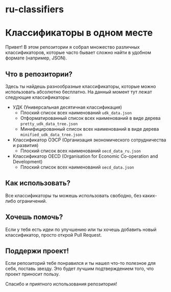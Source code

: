 # ru-classifiers


# Классификаторы в одном месте

Привет! В этом репозитории я собрал множество различных классификаторов, которые часто бывает сложно найти в удобном формате (например, JSON).

## Что в репозитории?

Здесь ты найдешь разнообразные классификаторы, которые можно использовать абсолютно бесплатно.
На данный момент тут лежат следующие классификаторы:
- УДК (Универсальная десятичная классификация)
  - Плоский список всех наименований `udk_data.json`
  - Отформатированный список всех наименований в виде дерева `pretty_udk_data_tree.json`
  - Минифицированный список всех наименований в виде дерева `minified_udk_data_tree.json`
- Классификатор ОЭСР (Организация экономического сотрудничества и развития)
  - Плоский список всех наименований `oecd_data_ru.json`
- Классификатор OECD (Organisation for Economic Co-operation and Development)
  - Плоский список всех наименований `oecd_data.json`

## Как использовать?

Все классификаторы ты можешь использовать свободно, без каких-либо ограничений.

## Хочешь помочь?

Если у тебя есть идеи по улучшению или ты хочешь добавить новый классификатор, просто открой Pull Request.

## Поддержи проект!

Если репозиторий тебе понравился и ты нашел что-то полезное для себя, поставь звезду. Это будет лучшим подтверждением того, что проект приносит пользу.

Спасибо и приятного использования репозитория!




